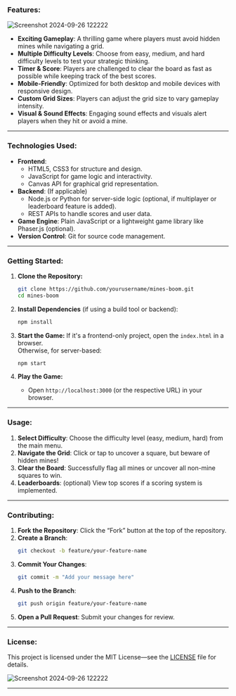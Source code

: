 

### **Features:**
![Screenshot 2024-09-26 122222](https://github.com/user-attachments/assets/2ff42d6e-82f6-4107-a346-026060a118df)

- **Exciting Gameplay**: A thrilling game where players must avoid hidden mines while navigating a grid.
- **Multiple Difficulty Levels**: Choose from easy, medium, and hard difficulty levels to test your strategic thinking.
- **Timer & Score**: Players are challenged to clear the board as fast as possible while keeping track of the best scores.
- **Mobile-Friendly**: Optimized for both desktop and mobile devices with responsive design.
- **Custom Grid Sizes**: Players can adjust the grid size to vary gameplay intensity.
- **Visual & Sound Effects**: Engaging sound effects and visuals alert players when they hit or avoid a mine.

---

### **Technologies Used:**
- **Frontend**: 
  - HTML5, CSS3 for structure and design.
  - JavaScript for game logic and interactivity.
  - Canvas API for graphical grid representation.
- **Backend**: (If applicable)
  - Node.js or Python for server-side logic (optional, if multiplayer or leaderboard feature is added).
  - REST APIs to handle scores and user data.
- **Game Engine**: Plain JavaScript or a lightweight game library like Phaser.js (optional).
- **Version Control**: Git for source code management.

---

### **Getting Started:**

1. **Clone the Repository:**
   ```bash
   git clone https://github.com/yourusername/mines-boom.git
   cd mines-boom
   ```

2. **Install Dependencies** (if using a build tool or backend):
   ```bash
   npm install
   ```

3. **Start the Game:**
   If it's a frontend-only project, open the `index.html` in a browser.  
   Otherwise, for server-based:
   ```bash
   npm start
   ```

4. **Play the Game:**
   - Open `http://localhost:3000` (or the respective URL) in your browser.

---

### **Usage:**

1. **Select Difficulty**: Choose the difficulty level (easy, medium, hard) from the main menu.
2. **Navigate the Grid**: Click or tap to uncover a square, but beware of hidden mines!
3. **Clear the Board**: Successfully flag all mines or uncover all non-mine squares to win.
4. **Leaderboards**: (optional) View top scores if a scoring system is implemented.

---

### **Contributing:**

1. **Fork the Repository**: Click the “Fork” button at the top of the repository.
2. **Create a Branch**: 
   ```bash
   git checkout -b feature/your-feature-name
   ```
3. **Commit Your Changes**:
   ```bash
   git commit -m "Add your message here"
   ```
4. **Push to the Branch**:
   ```bash
   git push origin feature/your-feature-name
   ```
5. **Open a Pull Request**: Submit your changes for review.

---

### **License:**
This project is licensed under the MIT License—see the [LICENSE](LICENSE) file for details.

![Screenshot 2024-09-26 122222](https://github.com/user-attachments/assets/1ae85ac2-ee6f-4083-85b0-c4a3013c97cc)

---
